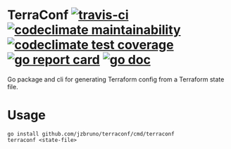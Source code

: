 # TerraConf [![travis-ci](https://travis-ci.org/jzbruno/terraconf.svg)](https://travis-ci.org/jzbruno/terraconf) [![codeclimate maintainability](https://api.codeclimate.com/v1/badges/a8355a1720309e1c63c2/maintainability)](https://codeclimate.com/github/jzbruno/terraconf) [![codeclimate test coverage](https://api.codeclimate.com/v1/badges/a8355a1720309e1c63c2/test_coverage)](https://codeclimate.com/github/jzbruno/terraconf) [![go report card](https://goreportcard.com/badge/github.com/jzbruno/terraconf)](https://goreportcard.com/report/github.com/jzbruno/terraconf) [![go doc](https://img.shields.io/badge/godoc-reference-blue.svg)](https://godoc.org/github.com/jzbruno/terraconf/pkg/terraconf)

Go package and cli for generating Terraform config from a Terraform state file.

# Usage

    go install github.com/jzbruno/terraconf/cmd/terraconf
    terraconf <state-file>
